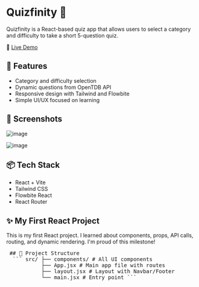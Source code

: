# Quizfinity 🎯

Quizfinity is a React-based quiz app that allows users to select a category and difficulty to take a short 5-question quiz.

🚀 [Live Demo](https://quizfinity-nim4.vercel.app/)

## 🔰 Features

- Category and difficulty selection
- Dynamic questions from OpenTDB API
- Responsive design with Tailwind and Flowbite
- Simple UI/UX focused on learning

## 🧠 Screenshots

![image](https://github.com/user-attachments/assets/a0f2da3a-3cbc-43da-8f34-7bc0902ef1ef)

![image](https://github.com/user-attachments/assets/deea9e69-9586-4fea-b51e-14572353ea90)



## 📦 Tech Stack

- React + Vite
- Tailwind CSS
- Flowbite React
- React Router

## ✨ My First React Project

This is my first React project. I learned about components, props, API calls, routing, and dynamic rendering. I'm proud of this milestone!



<pre> ## 📁 Project Structure
  ``` src/ ├── components/ # All UI components
           ├── App.jsx # Main app file with routes
           ├── layout.jsx # Layout with Navbar/Footer
           └── main.jsx # Entry point ``` </pre>
